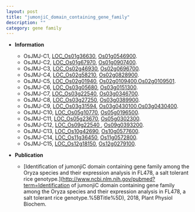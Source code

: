 ```yaml
---
layout: post
title: "jumonjiC_domain_containing_gene_family"
description: ""
category: gene family
---
```


* **Information**  
    + OsJMJ-C1, [LOC_Os01g36630](http://rice.uga.edu/cgi-bin/ORF_infopage.cgi?orf=LOC_Os01g36630), [Os01g0546900](http://rapdb.dna.affrc.go.jp/viewer/gbrowse_details/irgsp1?name=Os01g0546900).
    + OsJMJ-C2, [LOC_Os01g67970](http://rice.uga.edu/cgi-bin/ORF_infopage.cgi?orf=LOC_Os01g67970), [Os01g0907400](http://rapdb.dna.affrc.go.jp/viewer/gbrowse_details/irgsp1?name=Os01g0907400).
    + OsJMJ-C3, [LOC_Os02g46930](http://rice.uga.edu/cgi-bin/ORF_infopage.cgi?orf=LOC_Os02g46930), [Os02g0696700](http://rapdb.dna.affrc.go.jp/viewer/gbrowse_details/irgsp1?name=Os02g0696700).
    + OsJMJ-C4, [LOC_Os02g58210](http://rice.uga.edu/cgi-bin/ORF_infopage.cgi?orf=LOC_Os02g58210), [Os02g0828900](http://rapdb.dna.affrc.go.jp/viewer/gbrowse_details/irgsp1?name=Os02g0828900).
    + OsJMJ-C5, [LOC_Os02g01940](http://rice.uga.edu/cgi-bin/ORF_infopage.cgi?orf=LOC_Os02g01940), [Os02g0109400](http://rapdb.dna.affrc.go.jp/viewer/gbrowse_details/irgsp1?name=Os02g0109400),[Os02g0109501](http://rapdb.dna.affrc.go.jp/viewer/gbrowse_details/irgsp1?name=Os02g0109501).
    + OsJMJ-C6, [LOC_Os03g05680](http://rice.uga.edu/cgi-bin/ORF_infopage.cgi?orf=LOC_Os03g05680), [Os03g0151300](http://rapdb.dna.affrc.go.jp/viewer/gbrowse_details/irgsp1?name=Os03g0151300).
    + OsJMJ-C7, [LOC_Os03g22540](http://rice.uga.edu/cgi-bin/ORF_infopage.cgi?orf=LOC_Os03g22540), [Os03g0346700](http://rapdb.dna.affrc.go.jp/viewer/gbrowse_details/irgsp1?name=Os03g0346700).
    + OsJMJ-C8, [LOC_Os03g27250](http://rice.uga.edu/cgi-bin/ORF_infopage.cgi?orf=LOC_Os03g27250), [Os03g0389900](http://rapdb.dna.affrc.go.jp/viewer/gbrowse_details/irgsp1?name=Os03g0389900).
    + OsJMJ-C9, [LOC_Os03g31594](http://rice.uga.edu/cgi-bin/ORF_infopage.cgi?orf=LOC_Os03g31594), [Os03g0430100](http://rapdb.dna.affrc.go.jp/viewer/gbrowse_details/irgsp1?name=Os03g0430100),[Os03g0430400](http://rapdb.dna.affrc.go.jp/viewer/gbrowse_details/irgsp1?name=Os03g0430400).
    + OsJMJ-C10, [LOC_Os05g10770](http://rice.uga.edu/cgi-bin/ORF_infopage.cgi?orf=LOC_Os05g10770), [Os05g0196500](http://rapdb.dna.affrc.go.jp/viewer/gbrowse_details/irgsp1?name=Os05g0196500).
    + OsJMJ-C11, [LOC_Os05g23670](http://rice.uga.edu/cgi-bin/ORF_infopage.cgi?orf=LOC_Os05g23670), [Os05g0302300](http://rapdb.dna.affrc.go.jp/viewer/gbrowse_details/irgsp1?name=Os05g0302300).
    + OsJMJ-C12, [LOC_Os09g22540 ](http://rice.uga.edu/cgi-bin/ORF_infopage.cgi?orf=LOC_Os09g22540 ), [Os09g0393200](http://rapdb.dna.affrc.go.jp/viewer/gbrowse_details/irgsp1?name=Os09g0393200).
    + OsJMJ-C13, [LOC_Os10g42690](http://rice.uga.edu/cgi-bin/ORF_infopage.cgi?orf=LOC_Os10g42690), [Os10g0577600](http://rapdb.dna.affrc.go.jp/viewer/gbrowse_details/irgsp1?name=Os10g0577600).
    + OsJMJ-C14, [LOC_Os11g36450](http://rice.uga.edu/cgi-bin/ORF_infopage.cgi?orf=LOC_Os11g36450), [Os11g0572800](http://rapdb.dna.affrc.go.jp/viewer/gbrowse_details/irgsp1?name=Os11g0572800).
    + OsJMJ-C15, [LOC_Os12g18150](http://rice.uga.edu/cgi-bin/ORF_infopage.cgi?orf=LOC_Os12g18150), [Os12g0279100](http://rapdb.dna.affrc.go.jp/viewer/gbrowse_details/irgsp1?name=Os12g0279100).

* **Publication**  
    + [Identification of jumonjiC domain containing gene family among the Oryza species and their expression analysis in FL478, a salt tolerant rice genotype.](http://www.ncbi.nlm.nih.gov/pubmed?term=Identification of jumonjiC domain containing gene family among the Oryza species and their expression analysis in FL478, a salt tolerant rice genotype.%5BTitle%5D), 2018, Plant Physiol Biochem.


